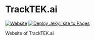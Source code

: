 # TrackTEK.ai

[![Website](https://img.shields.io/website?style=plastic&url=https%3A%2F%2Fwww.tracktek.ai)](https://www.tracktek.ai/)
[![Deploy Jekyll site to Pages](https://github.com/DevGlitch/TrackTEK.ai/actions/workflows/jekyll-gh-pages.yml/badge.svg)](https://github.com/DevGlitch/TrackTEK.ai/actions/workflows/jekyll-gh-pages.yml)

Website of TrackTEK.ai
